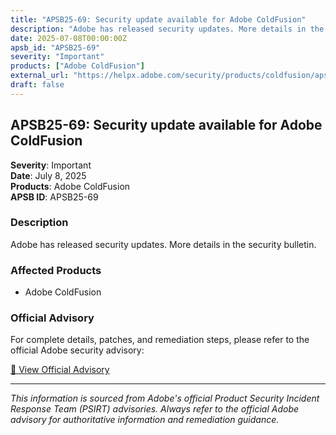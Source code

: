 ```yaml
---
title: "APSB25-69: Security update available for Adobe ColdFusion"
description: "Adobe has released security updates. More details in the security bulletin."
date: 2025-07-08T00:00:00Z
apsb_id: "APSB25-69"
severity: "Important"
products: ["Adobe ColdFusion"]
external_url: "https://helpx.adobe.com/security/products/coldfusion/apsb25-69.html"
draft: false
---
```


## APSB25-69: Security update available for Adobe ColdFusion

**Severity**: Important  
**Date**: July 8, 2025  
**Products**: Adobe ColdFusion  
**APSB ID**: APSB25-69

### Description

Adobe has released security updates. More details in the security bulletin.

### Affected Products

- Adobe ColdFusion


### Official Advisory

For complete details, patches, and remediation steps, please refer to the official Adobe security advisory:

[🔗 View Official Advisory](https://helpx.adobe.com/security/products/coldfusion/apsb25-69.html)

---

*This information is sourced from Adobe's official Product Security Incident Response Team (PSIRT) advisories. Always refer to the official Adobe advisory for authoritative information and remediation guidance.*
